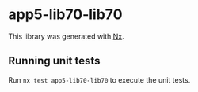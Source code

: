 # app5-lib70-lib70

This library was generated with [Nx](https://nx.dev).

## Running unit tests

Run `nx test app5-lib70-lib70` to execute the unit tests.
